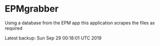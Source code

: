 # EPMgrabber
Using a database from the EPM app this application scrapes the files as required


Latest backup: Sun Sep 29 00:18:01 UTC 2019

